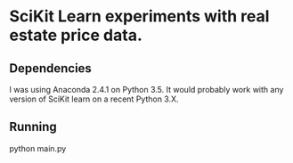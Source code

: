 # SciKit Learn experiments with real estate price data.

## Dependencies

I was using Anaconda 2.4.1 on Python 3.5. It would probably work with any
version of SciKit learn on a recent Python 3.X.

## Running

python main.py
